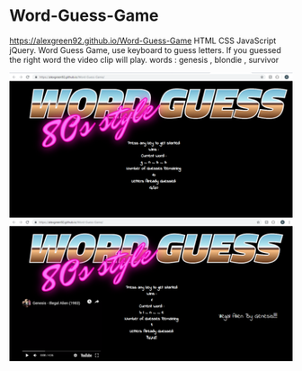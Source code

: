 # Word-Guess-Game
https://alexgreen92.github.io/Word-Guess-Game
HTML CSS JavaScript jQuery. 
Word Guess Game, use keyboard to guess letters. If you guessed the right word the video clip will play.  words : genesis , blondie , survivor

![screenshot0](https://github.com/AlexGreen92/Word-Guess-Game/blob/master/assets/images/Screenshot0.png)
![screenshot1](https://github.com/AlexGreen92/Word-Guess-Game/blob/master/assets/images/Screenshot1.png)
